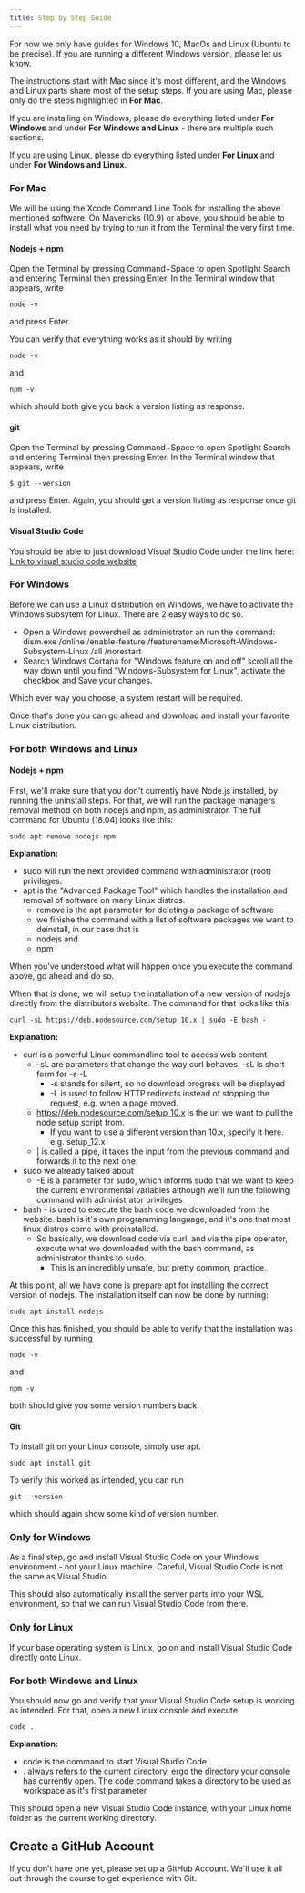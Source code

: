 ```yaml
---
title: Step by Step Guide
---
```


For now we only have guides for Windows 10, MacOs and Linux (Ubuntu to be precise). If you are running
a different Windows version, please let us know.

The instructions start with Mac since it's most different, and the Windows and Linux parts share most
of the setup steps. If you are using Mac, please only do the steps highlighted in __For Mac__.

If you are installing on Windows, please do everything listed under __For Windows__
and under __For Windows and Linux__ - there are multiple such sections.

If you are using Linux, please do everything listed under __For Linux__ and under __For Windows and Linux__.

### For Mac
We will be using the Xcode Command Line Tools for installing the above mentioned software. On Mavericks (10.9) 
or above, you should be able to install what you need by trying to run it from the Terminal the very first time.

#### Nodejs + npm
Open the Terminal by pressing Command+Space to open Spotlight Search and entering Terminal then pressing Enter.
In the Terminal window that appears, write
```
node -v
```
and press Enter.

You can verify that everything works as it should by writing
```
node -v
```
and
```
npm -v
```
which should both give you back a version listing as response.

#### git
Open the Terminal by pressing Command+Space to open Spotlight Search and entering Terminal then pressing Enter.
In the Terminal window that appears, write
```
$ git --version
```
and press Enter. Again, you should get a version listing as response once git is installed.

#### Visual Studio Code
You should be able to just download Visual Studio Code under the link here:
[Link to visual studio code website](https://code.visualstudio.com/download)

### For Windows
Before we can use a Linux distribution on Windows, we have to activate the Windows subsytem for Linux. 
There are 2 easy ways to do so.

* Open a Windows powershell as administrator an run the command:
dism.exe /online /enable-feature /featurename:Microsoft-Windows-Subsystem-Linux /all /norestart
* Search Windows Cortana for "Windows feature on and off" scroll all the way down until you find 
"Windows-Subsystem for Linux", activate the checkbox and Save your changes.

Which ever way you choose, a system restart will be required.

Once that's done you can go ahead and download and install your favorite Linux distribution.

### For both Windows and Linux
#### Nodejs + npm
First, we'll make sure that you don't currently have Node.js installed, by running the uninstall
steps. For that, we will run the package managers removal method on both nodejs and npm, as 
administrator. The full command for Ubuntu (18.04) looks like this:
```
sudo apt remove nodejs npm
```
__Explanation:__
* sudo will run the next provided command with administrator (root) privileges.
* apt is the "Advanced Package Tool" which handles the installation and removal of software on many
Linux distros.
	* remove is the apt parameter for deleting a package of software
	* we finishe the command with a list of software packages we want to deinstall, in our case that is
	* nodejs and
	* npm

When you've understood what will happen once you execute the command above, go ahead and do so.

When that is done, we will setup the installation of a new version of nodejs directly from the
distributors website. The command for that looks like this:
```
curl -sL https://deb.nodesource.com/setup_10.x | sudo -E bash -
```
__Explanation:__
* curl is a powerful Linux commandline tool to access web content
	* -sL are parameters that change the way curl behaves. -sL is short form for -s -L
		* -s stands for silent, so no download progress will be displayed
		* -L is used to follow HTTP redirects instead of stopping the request, e.g. when a page moved.
	* https://deb.nodesource.com/setup_10.x is the url we want to pull the node setup script from.
		* If you want to use a different version than 10.x, specify it here. e.g. setup_12.x
	* \| is called a pipe, it takes the input from the previous command and forwards it to the next one.
* sudo we already talked about
	* -E is a parameter for sudo, which informs sudo that we want to keep the current environmental
variables although we'll run the following command with administrator privileges
* bash - is used to execute the bash code we downloaded from the website. bash is it's own
programming language, and it's one that most linux distros come with preinstalled.
	* So basically, we download code via curl, and via the pipe operator, execute what we downloaded
with the bash command, as administrator thanks to sudo.
		* This is an incredibly unsafe, but pretty common, practice.

At this point, all we have done is prepare apt for installing the correct version of nodejs. The
installation itself can now be done by running:

```
sudo apt install nodejs
```

Once this has finished, you should be able to verify that the installation was successful by running
```
node -v
```

and 
```
npm -v
```

both should give you some version numbers back.

#### Git
To install git on your Linux console, simply use apt.

```
sudo apt install git
```

To verify this worked as intended, you can run

```
git --version
```
which should again show some kind of version number.

### Only for Windows
As a final step, go and install Visual Studio Code on your Windows environment - not your Linux
machine. Careful, Visual Studio Code is not the same as Visual Studio.

This should also automatically install the server parts into your WSL environment, so that we can
run Visual Studio Code from there.

### Only for Linux
If your base operating system is Linux, go on and install Visual Studio Code directly onto Linux.

### For both Windows and Linux
You should now go and verify that your Visual Studio Code setup is working as intended. For that,
open a new Linux console and execute
```
code .
```
__Explanation:__
* code is the command to start Visual Studio Code
* . always refers to the current directory, ergo the directory your console has currently open. The
code command takes a directory to be used as workspace as it's first parameter


This should open a new Visual Studio Code instance, with your Linux home folder as the current
working directory.

## Create a GitHub Account
If you don't have one yet, please set up a GitHub Account. We'll use it all out through the course
to get experience with Git.